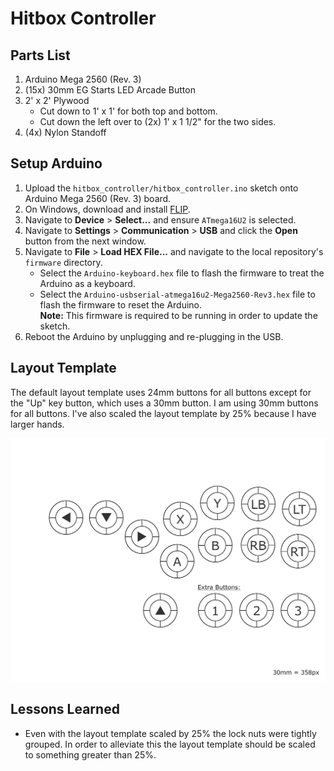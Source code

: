 # Hitbox Controller

## Parts List

1. Arduino Mega 2560 (Rev. 3)
1. (15x) 30mm EG Starts LED Arcade Button
1. 2' x 2' Plywood
    - Cut down to 1' x 1' for both top and bottom.
    - Cut down the left over to (2x) 1' x 1 1/2" for the two sides.
1. (4x) Nylon Standoff

## Setup Arduino

1. Upload the `hitbox_controller/hitbox_controller.ino` sketch onto Arduino Mega 2560 (Rev. 3) board.
1. On Windows, download and install [FLIP](https://www.microchip.com/en-us/development-tool/flip).
1. Navigate to **Device** > **Select...** and ensure `ATmega16U2` is selected.
1. Navigate to **Settings** > **Communication** > **USB** and click the **Open** button from the next window.
1. Navigate to **File** > **Load HEX File...** and navigate to the local repository's `firmware` directory.
    - Select the `Arduino-keyboard.hex` file to flash the firmware to treat the Arduino as a keyboard.
    - Select the `Arduino-usbserial-atmega16u2-Mega2560-Rev3.hex` file to flash the firmware to reset the Arduino.  
    **Note:** This firmware is required to be running in order to update the sketch.
1. Reboot the Arduino by unplugging and re-plugging in the USB.

## Layout Template

The default layout template uses 24mm buttons for all buttons except for the "Up" key button, which uses a 30mm button. I am using 30mm buttons for all buttons. I've also scaled the layout template by 25% because I have larger hands.

![layout template](images/Layout%20Template.png)

## Lessons Learned

- Even with the layout template scaled by 25% the lock nuts were tightly grouped. In order to alleviate this the layout template should be scaled to something greater than 25%.
